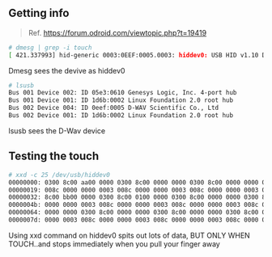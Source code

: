 ## Getting info

> Ref. https://forum.odroid.com/viewtopic.php?t=19419

```bash
# dmesg | grep -i touch
[ 421.337993] hid-generic 0003:0EEF:0005.0003: hiddev0: USB HID v1.10 Device [RPI_TOUCH By ZH851] on usb-dwc2_a-1/input0
```
Dmesg sees the devive as hiddev0

```bash
# lsusb
Bus 001 Device 002: ID 05e3:0610 Genesys Logic, Inc. 4-port hub
Bus 001 Device 001: ID 1d6b:0002 Linux Foundation 2.0 root hub
Bus 002 Device 004: ID 0eef:0005 D-WAV Scientific Co., Ltd
Bus 002 Device 001: ID 1d6b:0002 Linux Foundation 2.0 root hub
```

lsusb sees the D-Wav device

## Testing the touch

```bash
# xxd -c 25 /dev/usb/hiddev0
00000000: 0300 8c00 aa00 0000 0300 8c00 0000 0000 0300 8c00 0000 0000 03 .........................
00000019: 008c 0000 0000 0003 008c 0000 0000 0003 008c 0000 0000 0003 00 .........................
00000032: 8c00 bb00 0000 0300 8c00 0100 0000 0300 8c00 0000 0000 0300 8c .........................
0000004b: 0000 0000 0003 008c 0000 0000 0003 008c 0000 0000 0003 008c 00 .........................
00000064: 0000 0000 0300 8c00 0000 0000 0300 8c00 0000 0000 0300 8c00 00 .........................
0000007d: 0000 0003 008c 0000 0000 0003 008c 0000 0000 0003 008c 0000 00 .........................
```

Using xxd command on hiddev0 spits out lots of data, BUT ONLY WHEN TOUCH..and stops immediately when you pull your finger away


